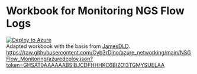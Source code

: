# Workbook for Monitoring NGS Flow Logs

[![Deploy to Azure](https://aka.ms/deploytoazurebutton)](https://portal.azure.com/#create/Microsoft.Template/uri/https%3A%2F%2Fraw.githubusercontent.com%2FCyb3rDino%2Fazure_networking%2Fmain%2FNSGFlow_Monitoring%2Fwb_nsgflow_monitoring.json)
<br>
Adapted workbook with the basis from [JamesDLD](https://github.com/JamesDLD/AzureRm-Template/tree/master/Create-AzWorkbookNetwork).
https://raw.githubusercontent.com/Cyb3rDino/azure_networking/main/NSGFlow_Monitoring/azuredeploy.json?token=GHSAT0AAAAAABSIBJCDFHHHKC6BIZOI3TGMYSUELAA
